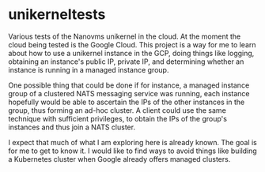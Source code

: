 # unikerneltests

Various tests of the Nanovms unikernel in the cloud. At the moment the cloud
being tested is the Google Cloud. This project is a way for me to learn about
how to use a unikernel instance in the GCP, doing things like logging, obtaining
an instance's public IP, private IP, and determining whether an instance is
running in a managed instance group.

One possible thing that could be done if for instance, a managed instance group
of a clustered NATS messaging service was running, each instance hopefully would
be able to ascertain the IPs of the other instances in the group, thus forming
an ad-hoc cluster. A client could use the same technique with sufficient
privileges, to obtain the IPs of the group's instances and thus join a NATS
cluster.

I expect that much of what I am exploring here is already known. The goal is for
me to get to know it. I would like to find ways to avoid things like building a
Kubernetes cluster when Google already offers managed clusters.